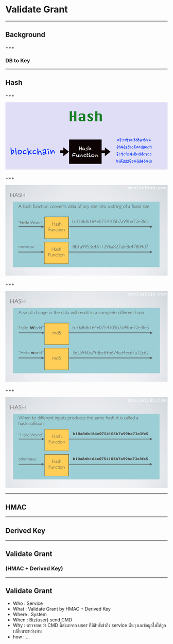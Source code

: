 # Validate **Grant**

---

## Background

+++

### DB to Key

---

## Hash

+++

![](assets/img/HashConcept.PNG)

+++

![](assets/img/Hash(1).PNG)

+++

![](assets/img/Hash(2).PNG)

+++

![](assets/img/Hash(3).PNG)

---

## HMAC

---

## Derived Key

---

## Validate Grant
### (HMAC + Derived Key)

---

## Validate Grant

- Who   : Service
- What  : Validate Grant by HMAC + Derived Key
- Where : System
- When  : Biz(user) send CMD
- Why   : ตรวจสอบว่า CMD นี้ส่งมาจาก user ที่มีสิทธิ์เข้าถึง service นั้นๆ และข้อมูลไม่ได้ถูกเปลี่ยนระหว่างทาง
- how   : ...